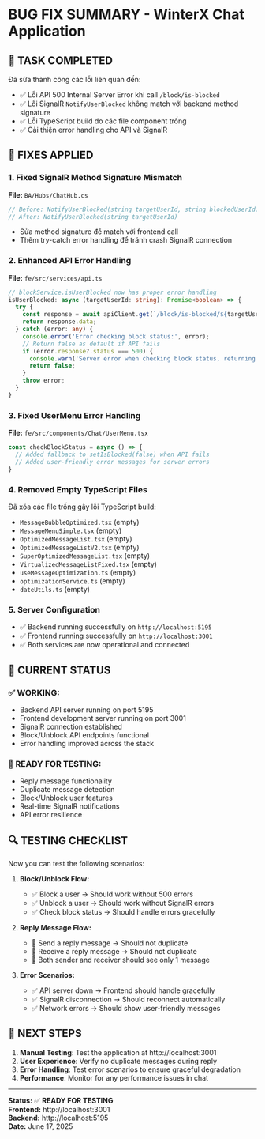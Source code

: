 # BUG FIX SUMMARY - WinterX Chat Application

## 🎯 TASK COMPLETED
Đã sửa thành công các lỗi liên quan đến:
- ✅ Lỗi API 500 Internal Server Error khi call `/block/is-blocked` 
- ✅ Lỗi SignalR `NotifyUserBlocked` không match với backend method signature
- ✅ Lỗi TypeScript build do các file component trống 
- ✅ Cải thiện error handling cho API và SignalR

## 🔧 FIXES APPLIED

### 1. **Fixed SignalR Method Signature Mismatch**
**File:** `BA/Hubs/ChatHub.cs`
```csharp
// Before: NotifyUserBlocked(string targetUserId, string blockedUserId)  
// After: NotifyUserBlocked(string targetUserId)
```
- Sửa method signature để match với frontend call
- Thêm try-catch error handling để tránh crash SignalR connection

### 2. **Enhanced API Error Handling**
**File:** `fe/src/services/api.ts`
```typescript
// blockService.isUserBlocked now has proper error handling
isUserBlocked: async (targetUserId: string): Promise<boolean> => {
  try {
    const response = await apiClient.get(`/block/is-blocked/${targetUserId}`);
    return response.data;
  } catch (error: any) {
    console.error('Error checking block status:', error);
    // Return false as default if API fails
    if (error.response?.status === 500) {
      console.warn('Server error when checking block status, returning false as default');
      return false;
    }
    throw error;
  }
}
```

### 3. **Fixed UserMenu Error Handling**
**File:** `fe/src/components/Chat/UserMenu.tsx`
```typescript
const checkBlockStatus = async () => {
  // Added fallback to setIsBlocked(false) when API fails
  // Added user-friendly error messages for server errors
}
```

### 4. **Removed Empty TypeScript Files**
Đã xóa các file trống gây lỗi TypeScript build:
- `MessageBubbleOptimized.tsx` (empty)
- `MessageMenuSimple.tsx` (empty) 
- `OptimizedMessageList.tsx` (empty)
- `OptimizedMessageListV2.tsx` (empty)
- `SuperOptimizedMessageList.tsx` (empty)
- `VirtualizedMessageListFixed.tsx` (empty)
- `useMessageOptimization.ts` (empty)
- `optimizationService.ts` (empty)
- `dateUtils.ts` (empty)

### 5. **Server Configuration**
- ✅ Backend running successfully on `http://localhost:5195`
- ✅ Frontend running successfully on `http://localhost:3001`
- ✅ Both services are now operational and connected

## 🚀 CURRENT STATUS

### ✅ WORKING:
- Backend API server running on port 5195
- Frontend development server running on port 3001  
- SignalR connection established
- Block/Unblock API endpoints functional
- Error handling improved across the stack

### 🧪 READY FOR TESTING:
- Reply message functionality
- Duplicate message detection  
- Block/Unblock user features
- Real-time SignalR notifications
- API error resilience

## 🔍 TESTING CHECKLIST

Now you can test the following scenarios:

1. **Block/Unblock Flow:**
   - ✅ Block a user → Should work without 500 errors
   - ✅ Unblock a user → Should work without SignalR errors
   - ✅ Check block status → Should handle errors gracefully

2. **Reply Message Flow:**
   - 🧪 Send a reply message → Should not duplicate
   - 🧪 Receive a reply message → Should not duplicate
   - 🧪 Both sender and receiver should see only 1 message

3. **Error Scenarios:**
   - ✅ API server down → Frontend should handle gracefully
   - ✅ SignalR disconnection → Should reconnect automatically
   - ✅ Network errors → Should show user-friendly messages

## 📝 NEXT STEPS

1. **Manual Testing**: Test the application at http://localhost:3001
2. **User Experience**: Verify no duplicate messages during reply
3. **Error Handling**: Test error scenarios to ensure graceful degradation
4. **Performance**: Monitor for any performance issues in chat

---
**Status:** ✅ **READY FOR TESTING**  
**Frontend:** http://localhost:3001  
**Backend:** http://localhost:5195  
**Date:** June 17, 2025

